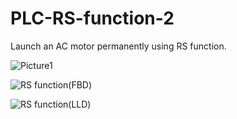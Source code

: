 # PLC-RS-function-2
Launch an AC motor permanently using RS function.


![Picture1](https://user-images.githubusercontent.com/41565191/57125463-ca6e5700-6d9e-11e9-9f6e-64dbd8d52cd1.png)


![RS function(FBD)](https://user-images.githubusercontent.com/41565191/57125467-cd694780-6d9e-11e9-8a24-3d8e9a1fb150.jpg)


![RS function(LLD)](https://user-images.githubusercontent.com/41565191/57125471-cfcba180-6d9e-11e9-9c9e-2f27743ae99e.jpg)


